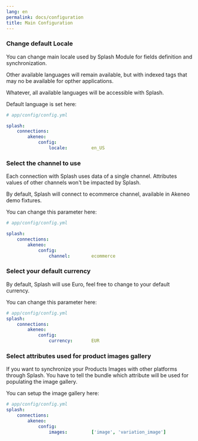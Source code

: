 ```yaml
---
lang: en
permalink: docs/configuration
title: Main Configuration
---
```


### Change default Locale

You can change main locale used by Splash Module for fields definition and synchronization.

Other available languages will remain available, but with indexed tags that may no be available for opther applications.

Whatever, all available languages will be accessible with Splash.

Default language is set here: 

```yaml
# app/config/config.yml

splash:
    connections:
        akeneo:    
            config:
                locale:         en_US
```


### Select the channel to use

Each connection with Splash uses data of a single channel. Attributes values of other channels won't be impacted by Splash.

By default, Splash will connect to ecommerce channel, available in Akeneo demo fixtures. 

You can change this parameter here: 

```yaml
# app/config/config.yml

splash:
    connections:
        akeneo:    
            config:
                channel:        ecommerce
```

### Select your default currency

By default, Splash will use Euro, feel free to change to your default currency.

You can change this parameter here: 

```yaml
# app/config/config.yml
splash:
    connections:
        akeneo:    
            config:
                currency:       EUR
```

### Select attributes used for product images gallery

If you want to synchronize your Products Images with other platforms through Splash. 
You have to tell the bundle which attribute will be used for populating the image gallery.

You can setup the image gallery here: 

```yaml
# app/config/config.yml
splash:
    connections:
        akeneo:    
            config:
                images:         ['image', 'variation_image']
```